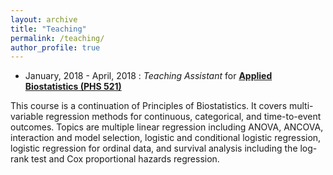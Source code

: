```yaml
---
layout: archive
title: "Teaching"
permalink: /teaching/
author_profile: true
---
```


* January, 2018 - April, 2018 : _Teaching Assistant_ for [**Applied Biostatistics (PHS 521)**](https://bulletins.psu.edu/university-course-descriptions/graduate/phs/)
 
<div text-justify>This course is a continuation of Principles of Biostatistics. It covers multi-variable regression methods for continuous, categorical, and time-to-event outcomes. Topics are multiple linear regression including ANOVA, ANCOVA, interaction and model selection, logistic and conditional logistic regression, logistic regression for ordinal data, and survival analysis including the log-rank test and Cox proportional hazards regression.</div>


 
